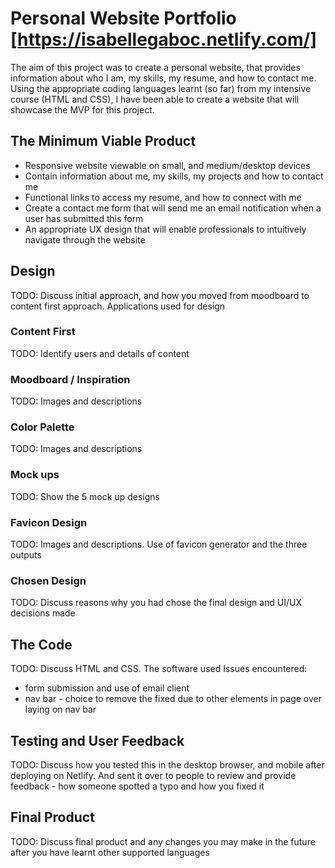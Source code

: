 # Personal Website Portfolio [https://isabellegaboc.netlify.com/]

The aim of this project was to create a personal website, that provides information about who I am, my skills, my resume, and how to contact me. Using the appropriate coding languages learnt (so far) from my intensive course (HTML and CSS), I have been able to create a website that will showcase the MVP for this project.

## The Minimum Viable Product

* Responsive website viewable on small, and medium/desktop devices
* Contain information about me, my skills, my projects and how to contact me
* Functional links to access my resume, and how to connect with me
* Create a contact me form that will send me an email notification when a user has submitted this form
* An appropriate UX design that will enable professionals to intuitively navigate through the website

## Design
TODO:
Discuss initial approach, and how you moved from moodboard to content first approach. Applications used for design

### Content First
TODO: Identify users and details of content


### Moodboard / Inspiration
TODO: Images and descriptions

### Color Palette
TODO: Images and descriptions

### Mock ups
TODO: Show the 5 mock up designs

### Favicon Design
TODO: Images and descriptions. Use of favicon generator and the three outputs

### Chosen Design
TODO: Discuss reasons why you had chose the final design and UI/UX decisions made

## The Code

TODO: Discuss HTML and CSS. The software used Issues encountered: 
* form submission and use of email client
* nav bar - choice to remove the fixed due to other elements in page over laying on nav bar

## Testing and User Feedback
TODO: Discuss how you tested this in the desktop browser, and mobile after deploying on Netlify. And sent it over to people to review and provide feedback - how someone spotted a typo and how you fixed it

## Final Product
TODO: Discuss final product and any changes you may make in the future after you have learnt other supported languages
